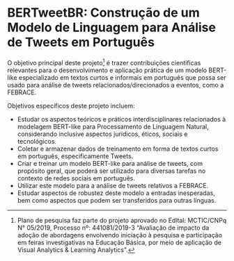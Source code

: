 # BERTweetBR: Construção de um Modelo de Linguagem para Análise de Tweets em Português

O objetivo principal deste projeto[^1] é trazer contribuições científicas relevantes para o desenvolvimento e aplicação prática de um modelo BERT-like especializado em textos curtos e informais em português que possa ser usado para análise de tweets relacionados/direcionados a eventos, como a FEBRACE.

Objetivos específicos deste projeto incluem:

- Estudar os aspectos teóricos e práticos interdisciplinares relacionados à modelagem BERT-like para Processamento de Linguagem Natural, considerando inclusive aspectos jurídicos, éticos, sociais e tecnológicos. 
- Coletar e armazenar dados de treinamento em forma de textos curtos em português, especificamente Tweets.
- Criar e treinar um modelo BERT-like para análise de tweets, com propósito geral, que poderá ser utilizado para diversas tarefas no contexto de redes sociais em português. 
- Utilizar este modelo para a análise de tweets relativos a FEBRACE. 
- Estudar aspectos de robustez deste modelo a entradas inesperadas, bem como aspectos que podem ser transferidos para outras línguas. 


[^1]: Plano de pesquisa faz parte do projeto aprovado no Edital: MCTIC/CNPq N° 05/2019, Processo nº: 441081/2019-3 “Avaliação de impacto da adoção de abordagens envolvendo iniciação à pesquisa e participação em feiras investigativas na Educação Básica, por meio de aplicação de Visual Analytics & Learning Analytics”.
